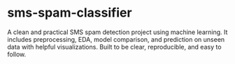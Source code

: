 # sms-spam-classifier
A clean and practical SMS spam detection project using machine learning. It includes preprocessing, EDA, model comparison, and prediction on unseen data with helpful visualizations. Built to be clear, reproducible, and easy to follow.
